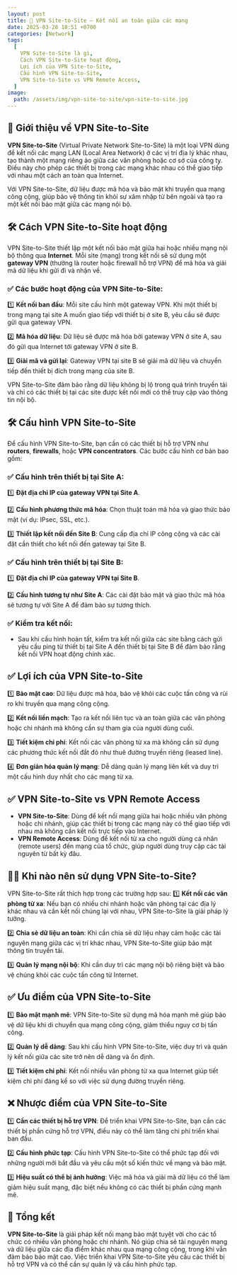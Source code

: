 ```yaml
---
layout: post
title: 🚀 VPN Site-to-Site – Kết nối an toàn giữa các mạng
date: 2025-03-28 18:51 +0700
categories: [Network]
tags:
  [
    VPN Site-to-Site là gì,
    Cách VPN Site-to-Site hoạt động,
    Lợi ích của VPN Site-to-Site,
    Cấu hình VPN Site-to-Site,
    VPN Site-to-Site vs VPN Remote Access,
  ]
image:
  path: /assets/img/vpn-site-to-site/vpn-site-to-site.jpg
---
```


## 🎯 **Giới thiệu về VPN Site-to-Site**
**VPN Site-to-Site** (Virtual Private Network Site-to-Site) là một loại VPN dùng để kết nối các mạng LAN (Local Area Network) ở các vị trí địa lý khác nhau, tạo thành một mạng riêng ảo giữa các văn phòng hoặc cơ sở của công ty. Điều này cho phép các thiết bị trong các mạng khác nhau có thể giao tiếp với nhau một cách an toàn qua Internet.

Với VPN Site-to-Site, dữ liệu được mã hóa và bảo mật khi truyền qua mạng công cộng, giúp bảo vệ thông tin khỏi sự xâm nhập từ bên ngoài và tạo ra một kết nối bảo mật giữa các mạng nội bộ.

## 🛠️ **Cách VPN Site-to-Site hoạt động**
VPN Site-to-Site thiết lập một kết nối bảo mật giữa hai hoặc nhiều mạng nội bộ thông qua **Internet**. Mỗi site (mạng) trong kết nối sẽ sử dụng một **gateway VPN** (thường là router hoặc firewall hỗ trợ VPN) để mã hóa và giải mã dữ liệu khi gửi đi và nhận về.

### ✅ **Các bước hoạt động của VPN Site-to-Site**:
1️⃣ **Kết nối ban đầu**: Mỗi site cấu hình một gateway VPN. Khi một thiết bị trong mạng tại site A muốn giao tiếp với thiết bị ở site B, yêu cầu sẽ được gửi qua gateway VPN.

2️⃣ **Mã hóa dữ liệu**: Dữ liệu sẽ được mã hóa bởi gateway VPN ở site A, sau đó gửi qua Internet tới gateway VPN ở site B.

3️⃣ **Giải mã và gửi lại**: Gateway VPN tại site B sẽ giải mã dữ liệu và chuyển tiếp đến thiết bị đích trong mạng của site B.

VPN Site-to-Site đảm bảo rằng dữ liệu không bị lộ trong quá trình truyền tải và chỉ có các thiết bị tại các site được kết nối mới có thể truy cập vào thông tin nội bộ.

## 🛠️ **Cấu hình VPN Site-to-Site**
Để cấu hình VPN Site-to-Site, bạn cần có các thiết bị hỗ trợ VPN như **routers**, **firewalls**, hoặc **VPN concentrators**. Các bước cấu hình cơ bản bao gồm:

### ✅ **Cấu hình trên thiết bị tại Site A**:
1️⃣ **Đặt địa chỉ IP của gateway VPN tại Site A**.

2️⃣ **Cấu hình phương thức mã hóa**: Chọn thuật toán mã hóa và giao thức bảo mật (ví dụ: IPsec, SSL, etc.).

3️⃣ **Thiết lập kết nối đến Site B**: Cung cấp địa chỉ IP công cộng và các cài đặt cần thiết cho kết nối đến gateway tại Site B.

### ✅ **Cấu hình trên thiết bị tại Site B**:
1️⃣ **Đặt địa chỉ IP của gateway VPN tại Site B**.

2️⃣ **Cấu hình tương tự như Site A**: Các cài đặt bảo mật và giao thức mã hóa sẽ tương tự với Site A để đảm bảo sự tương thích.

### ✅ **Kiểm tra kết nối**:
- Sau khi cấu hình hoàn tất, kiểm tra kết nối giữa các site bằng cách gửi yêu cầu ping từ thiết bị tại Site A đến thiết bị tại Site B để đảm bảo rằng kết nối VPN hoạt động chính xác.

## ✅ **Lợi ích của VPN Site-to-Site**
1️⃣ **Bảo mật cao**: Dữ liệu được mã hóa, bảo vệ khỏi các cuộc tấn công và rủi ro khi truyền qua mạng công cộng.

2️⃣ **Kết nối liền mạch**: Tạo ra kết nối liên tục và an toàn giữa các văn phòng hoặc chi nhánh mà không cần sự tham gia của người dùng cuối.

3️⃣ **Tiết kiệm chi phí**: Kết nối các văn phòng từ xa mà không cần sử dụng các phương thức kết nối đắt đỏ như thuê đường truyền riêng (leased line).

4️⃣ **Đơn giản hóa quản lý mạng**: Dễ dàng quản lý mạng liên kết và duy trì một cấu hình duy nhất cho các mạng từ xa.

## ✅ **VPN Site-to-Site vs VPN Remote Access**
- **VPN Site-to-Site**: Dùng để kết nối mạng giữa hai hoặc nhiều văn phòng hoặc chi nhánh, giúp các thiết bị trong các mạng này có thể giao tiếp với nhau mà không cần kết nối trực tiếp vào Internet.
- **VPN Remote Access**: Dùng để kết nối từ xa cho người dùng cá nhân (remote users) đến mạng của tổ chức, giúp người dùng truy cập các tài nguyên từ bất kỳ đâu.

## 🧑‍💻 **Khi nào nên sử dụng VPN Site-to-Site?**
VPN Site-to-Site rất thích hợp trong các trường hợp sau:
1️⃣ **Kết nối các văn phòng từ xa**: Nếu bạn có nhiều chi nhánh hoặc văn phòng tại các địa lý khác nhau và cần kết nối chúng lại với nhau, VPN Site-to-Site là giải pháp lý tưởng.

2️⃣ **Chia sẻ dữ liệu an toàn**: Khi cần chia sẻ dữ liệu nhạy cảm hoặc các tài nguyên mạng giữa các vị trí khác nhau, VPN Site-to-Site giúp bảo mật thông tin truyền tải.

3️⃣ **Quản lý mạng nội bộ**: Khi cần duy trì các mạng nội bộ riêng biệt và bảo vệ chúng khỏi các cuộc tấn công từ Internet.

## ✅ **Ưu điểm của VPN Site-to-Site**
1️⃣ **Bảo mật mạnh mẽ**: VPN Site-to-Site sử dụng mã hóa mạnh mẽ giúp bảo vệ dữ liệu khi di chuyển qua mạng công cộng, giảm thiểu nguy cơ bị tấn công.

2️⃣ **Quản lý dễ dàng**: Sau khi cấu hình VPN Site-to-Site, việc duy trì và quản lý kết nối giữa các site trở nên dễ dàng và ổn định.

3️⃣ **Tiết kiệm chi phí**: Kết nối nhiều văn phòng từ xa qua Internet giúp tiết kiệm chi phí đáng kể so với việc sử dụng đường truyền riêng.

## ❌ **Nhược điểm của VPN Site-to-Site**
1️⃣ **Cần các thiết bị hỗ trợ VPN**: Để triển khai VPN Site-to-Site, bạn cần các thiết bị phần cứng hỗ trợ VPN, điều này có thể làm tăng chi phí triển khai ban đầu.

2️⃣ **Cấu hình phức tạp**: Cấu hình VPN Site-to-Site có thể phức tạp đối với những người mới bắt đầu và yêu cầu một số kiến thức về mạng và bảo mật.

3️⃣ **Hiệu suất có thể bị ảnh hưởng**: Việc mã hóa và giải mã dữ liệu có thể làm giảm hiệu suất mạng, đặc biệt nếu không có các thiết bị phần cứng mạnh mẽ.

## 🚀 **Tổng kết**
**VPN Site-to-Site** là giải pháp kết nối mạng bảo mật tuyệt vời cho các tổ chức có nhiều văn phòng hoặc chi nhánh. Nó giúp chia sẻ tài nguyên mạng và dữ liệu giữa các địa điểm khác nhau qua mạng công cộng, trong khi vẫn đảm bảo bảo mật cao. Việc triển khai VPN Site-to-Site yêu cầu các thiết bị hỗ trợ VPN và có thể cần sự quản lý và cấu hình phức tạp.